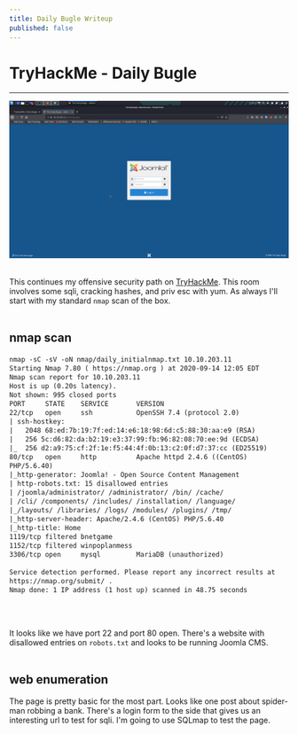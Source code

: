 ```yaml
---
title: Daily Bugle Writeup
published: false
---
```

# TryHackMe - Daily Bugle  
___________________________
![](assets/images/dailybugle/dailybugle_joomlalogin.png)
<br>
<br>

This continues my offensive security path on [TryHackMe](https://tryhackme.com/room/dailybugle). This room involves some sqli, cracking hashes, and priv esc with yum. As always I'll start with my standard `nmap` scan of the box.
<br>
<br>

## nmap scan

```
nmap -sC -sV -oN nmap/daily_initialnmap.txt 10.10.203.11
Starting Nmap 7.80 ( https://nmap.org ) at 2020-09-14 12:05 EDT
Nmap scan report for 10.10.203.11
Host is up (0.20s latency).
Not shown: 995 closed ports
PORT     STATE    SERVICE       VERSION
22/tcp   open     ssh           OpenSSH 7.4 (protocol 2.0)
| ssh-hostkey:
|   2048 68:ed:7b:19:7f:ed:14:e6:18:98:6d:c5:88:30:aa:e9 (RSA)
|   256 5c:d6:82:da:b2:19:e3:37:99:fb:96:82:08:70:ee:9d (ECDSA)
|_  256 d2:a9:75:cf:2f:1e:f5:44:4f:0b:13:c2:0f:d7:37:cc (ED25519)
80/tcp   open     http          Apache httpd 2.4.6 ((CentOS) PHP/5.6.40)
|_http-generator: Joomla! - Open Source Content Management
| http-robots.txt: 15 disallowed entries
| /joomla/administrator/ /administrator/ /bin/ /cache/
| /cli/ /components/ /includes/ /installation/ /language/
|_/layouts/ /libraries/ /logs/ /modules/ /plugins/ /tmp/
|_http-server-header: Apache/2.4.6 (CentOS) PHP/5.6.40
|_http-title: Home
1119/tcp filtered bnetgame
1152/tcp filtered winpoplanmess
3306/tcp open     mysql         MariaDB (unauthorized)

Service detection performed. Please report any incorrect results at https://nmap.org/submit/ .
Nmap done: 1 IP address (1 host up) scanned in 48.75 seconds
```
<br>
<br>

It looks like we have port 22 and port 80 open. There's a website with disallowed entries on `robots.txt` and looks to be running Joomla CMS.
<br>
<br>

## web enumeration

The page is pretty basic for the most part. Looks like one post about spider-man robbing a bank. There's a login form to the side that gives us an interesting url to test for sqli. I'm going to use SQLmap to test the page.
